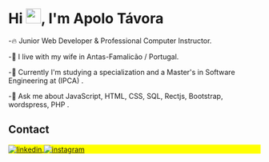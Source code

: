 <h1 align="left">Hi <img src="https://raw.githubusercontent.com/kaueMarques/kaueMarques/master/hi.gif" height="30px">, I'm Apolo Távora</h1>


-🔥 Junior Web Developer & Professional Computer Instructor.

-🏡 I live with my wife in Antas-Famalicão / Portugal.

-🔭 Currently I'm studying a specialization and a Master's in Software Engineering at (IPCA) .

-💬 Ask me about JavaScript, HTML, CSS, SQL, Rectjs, Bootstrap, wordspress, PHP .

## Contact

<p align="left" style="background:yellow">

<a href="https://www.linkedin.com/in/apolo-t%C3%A1vora-905b681a0/" target="_blank">
  <img align="center" src="https://img.shields.io/badge/-Apolo Távora-05122A?style=flat&logo=linkedin" alt="linkedin"/>
</a>
<a href="https://www.instagram.com/tavorapt/" target="_blank">
 <img align="center" src="https://img.shields.io/badge/-Apolo Távora-05122A?style=flat&logo=instagram" alt="instagram"/>
</a>


